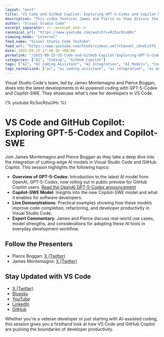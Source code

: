 ```yaml
---
layout: "post"
title: "VS Code and GitHub Copilot: Exploring GPT-5-Codex and Copilot-SWE"
description: "This video features James and Pierce as they discuss the integration of the latest AI models, GPT-5-Codex and Copilot-SWE, within Visual Studio Code and GitHub Copilot. The presenters offer insights into new capabilities, improvements, and practical demos showing how these AI advancements can enhance developer productivity in coding environments."
author: "Visual Studio Code"
excerpt_separator: <!--excerpt_end-->
canonical_url: "https://www.youtube.com/watch?v=Rz3ucRzuUHc"
viewing_mode: "internal"
feed_name: "Visual Studio Code YouTube"
feed_url: "https://www.youtube.com/feeds/videos.xml?channel_id=UCs5Y5_7XK8HLDX0SLNwkd3w"
date: 2025-09-25 17:48:26 +00:00
permalink: "/2025-09-25-VS-Code-and-GitHub-Copilot-Exploring-GPT-5-Codex-and-Copilot-SWE.html"
categories: ["AI", "Coding", "GitHub Copilot"]
tags: ["AI", "AI Coding Assistant", "AI Integration", "AI Models", "Code", "Code Completion", "Codex", "Coding", "Copilot SWE", "Demo", "Developer", "Developer Community", "Developer Tools", "GitHub Copilot", "Gpt", "GPT 5 Codex", "Gpt5", "James Montemagno", "Microsoft", "Pierce Boggan", "Software Developer", "Videos", "VS Code"]
tags_normalized: ["ai", "ai coding assistant", "ai integration", "ai models", "code", "code completion", "codex", "coding", "copilot swe", "demo", "developer", "developer community", "developer tools", "github copilot", "gpt", "gpt 5 codex", "gpt5", "james montemagno", "microsoft", "pierce boggan", "software developer", "videos", "vs code"]
---
```


Visual Studio Code's team, led by James Montemagno and Pierce Boggan, dives into the latest developments in AI-powered coding with GPT-5-Codex and Copilot-SWE. They showcase what's new for developers in VS Code.<!--excerpt_end-->

{% youtube Rz3ucRzuUHc %}

# VS Code and GitHub Copilot: Exploring GPT-5-Codex and Copilot-SWE

Join James Montemagno and Pierce Boggan as they take a deep dive into the integration of cutting-edge AI models in Visual Studio Code and GitHub Copilot. This session highlights the following topics:

- **Overview of GPT-5-Codex**: Introduction to the latest AI model from OpenAI, GPT-5-Codex, now rolling out in public preview for GitHub Copilot users. [Read the OpenAI GPT-5-Codex announcement](https://github.blog/changelog/2025-09-23-openai-gpt-5-codex-is-rolling-out-in-public-preview-for-github-copilot/)
- **Copilot-SWE Model**: Insights into the new Copilot-SWE model and what it enables for software developers.
- **Live Demonstrations**: Practical examples showing how these models improve code completion, refactoring, and developer productivity in Visual Studio Code.
- **Expert Commentary**: James and Pierce discuss real-world use cases, model strengths, and considerations for adopting these AI tools in everyday development workflow.

## Follow the Presenters

- Pierce Boggan: [X (Twitter)](https://x.com/pierceboggan)
- James Montemagno: [X (Twitter)](https://x.com/JamesMontemagno)

## Stay Updated with VS Code

- [X (Twitter)](https://x.com/code)
- [Bluesky](https://bsky.app/profile/vscode.dev)
- [YouTube](https://youtube.com/code)
- [LinkedIn](https://www.linkedin.com/showcase/104107263)
- [GitHub](https://github.com/microsoft/vscode)

Whether you're a veteran developer or just starting with AI-assisted coding, this session gives you a firsthand look at how VS Code and GitHub Copilot are pushing the boundaries of developer productivity.
